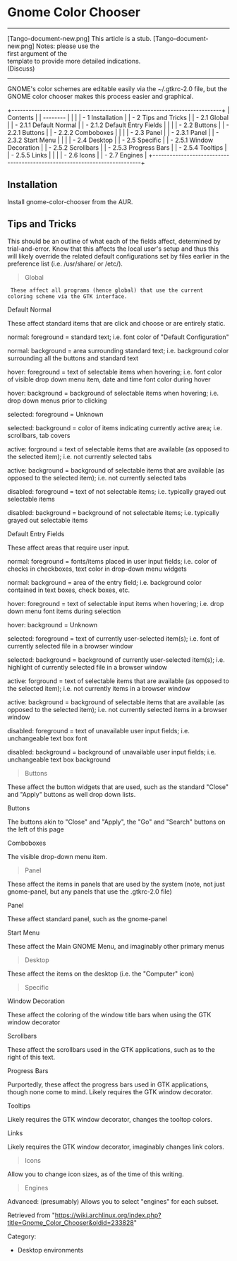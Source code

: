 Gnome Color Chooser
===================

  ------------------------ ------------------------ ------------------------
  [Tango-document-new.png] This article is a stub.  [Tango-document-new.png]
                           Notes: please use the    
                           first argument of the    
                           template to provide more 
                           detailed indications.    
                           (Discuss)                
  ------------------------ ------------------------ ------------------------

GNOME's color schemes are editable easily via the ~/.gtkrc-2.0 file, but
the GNOME color chooser makes this process easier and graphical.

+--------------------------------------------------------------------------+
| Contents                                                                 |
| --------                                                                 |
|                                                                          |
| -   1 Installation                                                       |
| -   2 Tips and Tricks                                                    |
|     -   2.1 Global                                                       |
|         -   2.1.1 Default Normal                                         |
|         -   2.1.2 Default Entry Fields                                   |
|                                                                          |
|     -   2.2 Buttons                                                      |
|         -   2.2.1 Buttons                                                |
|         -   2.2.2 Comboboxes                                             |
|                                                                          |
|     -   2.3 Panel                                                        |
|         -   2.3.1 Panel                                                  |
|         -   2.3.2 Start Menu                                             |
|                                                                          |
|     -   2.4 Desktop                                                      |
|     -   2.5 Specific                                                     |
|         -   2.5.1 Window Decoration                                      |
|         -   2.5.2 Scrollbars                                             |
|         -   2.5.3 Progress Bars                                          |
|         -   2.5.4 Tooltips                                               |
|         -   2.5.5 Links                                                  |
|                                                                          |
|     -   2.6 Icons                                                        |
|     -   2.7 Engines                                                      |
+--------------------------------------------------------------------------+

Installation
------------

Install gnome-color-chooser from the AUR.

Tips and Tricks
---------------

This should be an outline of what each of the fields affect, determined
by trial-and-error. Know that this affects the local user's setup and
thus this will likely override the related default configurations set by
files earlier in the preference list (i.e. /usr/share/ or /etc/).

> Global

     These affect all programs (hence global) that use the current coloring scheme via the GTK interface.

Default Normal

These affect standard items that are click and choose or are entirely
static.

normal: foreground = standard text; i.e. font color of "Default
Configuration"

normal: background = area surrounding standard text; i.e. background
color surrounding all the buttons and standard text

hover: foreground = text of selectable items when hovering; i.e. font
color of visible drop down menu item, date and time font color during
hover

hover: background = background of selectable items when hovering; i.e.
drop down menus prior to clicking

selected: foreground = Unknown

selected: background = color of items indicating currently active area;
i.e. scrollbars, tab covers

active: forground = text of selectable items that are available (as
opposed to the selected item); i.e. not currently selected tabs

active: background = background of selectable items that are available
(as opposed to the selected item); i.e. not currently selected tabs

disabled: foreground = text of not selectable items; i.e. typically
grayed out selectable items

disabled: background = background of not selectable items; i.e.
typically grayed out selectable items

Default Entry Fields

These affect areas that require user input.

normal: foreground = fonts/items placed in user input fields; i.e. color
of checks in checkboxes, text color in drop-down menu widgets

normal: background = area of the entry field; i.e. background color
contained in text boxes, check boxes, etc.

hover: foreground = text of selectable input items when hovering; i.e.
drop down menu font items during selection

hover: background = Unknown

selected: foreground = text of currently user-selected item(s); i.e.
font of currently selected file in a browser window

selected: background = background of currently user-selected item(s);
i.e. highlight of currently selected file in a browser window

active: forground = text of selectable items that are available (as
opposed to the selected item); i.e. not currently items in a browser
window

active: background = background of selectable items that are available
(as opposed to the selected item); i.e. not currently selected items in
a browser window

disabled: foreground = text of unavailable user input fields; i.e.
unchangeable text box font

disabled: background = background of unavailable user input fields; i.e.
unchangeable text box background

> Buttons

These affect the button widgets that are used, such as the standard
"Close" and "Apply" buttons as well drop down lists.

Buttons

The buttons akin to "Close" and "Apply", the "Go" and "Search" buttons
on the left of this page

Comboboxes

The visible drop-down menu item.

> Panel

These affect the items in panels that are used by the system (note, not
just gnome-panel, but any panels that use the .gtkrc-2.0 file)

Panel

These affect standard panel, such as the gnome-panel

Start Menu

These affect the Main GNOME Menu, and imaginably other primary menus

> Desktop

These affect the items on the desktop (i.e. the "Computer" icon)

> Specific

Window Decoration

These affect the coloring of the window title bars when using the GTK
window decorator

Scrollbars

These affect the scrollbars used in the GTK applications, such as to the
right of this text.

Progress Bars

Purportedly, these affect the progress bars used in GTK applications,
though none come to mind. Likely requires the GTK window decorator.

Tooltips

Likely requires the GTK window decorator, changes the tooltop colors.

Links

Likely requires the GTK window decorator, imaginably changes link
colors.

> Icons

Allow you to change icon sizes, as of the time of this writing.

> Engines

Advanced: (presumably) Allows you to select "engines" for each subset.

Retrieved from
"https://wiki.archlinux.org/index.php?title=Gnome_Color_Chooser&oldid=233828"

Category:

-   Desktop environments
